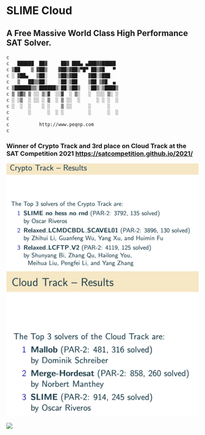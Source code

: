 # SLIME Cloud 
## A Free Massive World Class High Performance SAT Solver.

    c                                         
    c   ██████  ██▓     ██▓ ███▄ ▄███▓▓█████  
    c ▒██    ▒ ▓██▒    ▓██▒▓██▒▀█▀ ██▒▓█   ▀  
    c ░ ▓██▄   ▒██░    ▒██▒▓██    ▓██░▒███    
    c   ▒   ██▒▒██░    ░██░▒██    ▒██ ▒▓█  ▄  
    c ▒██████▒▒░██████▒░██░▒██▒   ░██▒░▒████▒ 
    c ▒ ▒▓▒ ▒ ░░ ▒░▓  ░░▓  ░ ▒░   ░  ░░░ ▒░ ░ 
    c ░ ░▒  ░ ░░ ░ ▒  ░ ▒ ░░  ░      ░ ░ ░  ░ 
    c ░  ░  ░    ░ ░    ▒ ░░      ░      ░    
    c       ░      ░  ░ ░         ░      ░  ░ 
    c                                         
    c           http://www.peqnp.com          
    c

### Winner of Crypto Track and 3rd place on Cloud Track at the SAT Competition 2021 https://satcompetition.github.io/2021/
<img src="https://raw.githubusercontent.com/maxtuno/SLIME/master/SLIME/doc/crypto.png"/>
<img src="https://raw.githubusercontent.com/maxtuno/SLIME/master/SLIME/doc/cloud.png"/>

<img
  src="https://cr-ss-service.azurewebsites.net/api/ScreenShot?widget=summary&username=maxtuno&badges=2&show-avatar=true&style=--header-bg-color:%23000;--border-radius:10px"/>
